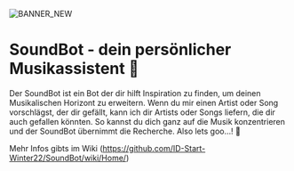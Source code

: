 ![BANNER_NEW](https://user-images.githubusercontent.com/115628643/205302085-49ff6c23-cbee-4f25-b8be-52c9aac55179.png)

# SoundBot - dein persönlicher Musikassistent 🎸
Der SoundBot ist ein Bot der dir hilft Inspiration zu finden, um deinen Musikalischen Horizont zu erweitern. 
Wenn du mir einen Artist oder Song vorschlägst, der dir gefällt, kann ich dir Artists oder Songs liefern, die dir auch gefallen könnten. 
So kannst du dich ganz auf die Musik konzentrieren und der SoundBot übernimmt die Recherche.
Also lets goo…! 🤘

Mehr Infos gibts im Wiki (https://github.com/ID-Start-Winter22/SoundBot/wiki/Home/)

